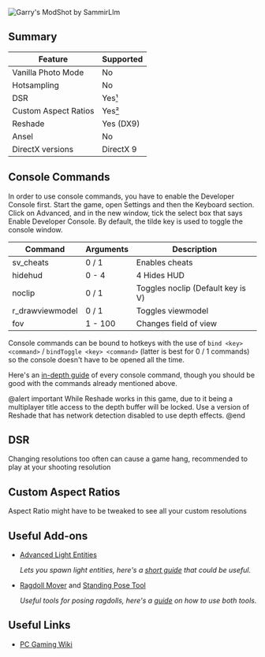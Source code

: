 ![Garry's Mod](Images\garrys_mod.png "Shot by SammirLlm")Shot by SammirLlm

## Summary
 
Feature | Supported
--|--
Vanilla Photo Mode | No
Hotsampling | No
DSR | Yes[¹](#dsr)
Custom Aspect Ratios | Yes[²](#custom-aspect-ratios)
Reshade | Yes (DX9)
Ansel | No
DirectX versions | DirectX 9

## Console Commands
In order to use console commands, you have to enable the Developer Console first. Start the game, open Settings and then the Keyboard section. Click on Advanced, and in the new window, tick the select box that says Enable Developer Console. By default, the tilde key is used to toggle the console window.

Command | Arguments | Description
--|--|--| 
sv_cheats | 0 / 1 | Enables cheats
hidehud | 0 - 4 | 4 Hides HUD
noclip | 0 / 1 | Toggles noclip (Default key is V)
r_drawviewmodel | 0 / 1 | Toggles viewmodel 
fov | 1 - 100 | Changes field of view

Console commands can be bound to hotkeys with the use of `bind <key> <command>` / `bindToggle <key> <command>` (latter is best for 0 / 1 commands) so the console doesn't have to be opened all the time.

Here's an [in-depth guide](https://steamcommunity.com/sharedfiles/filedetails/?id=170589737) of every console command, though you should be good with the commands already mentioned above.

@alert important
While Reshade works in this game, due to it being a multiplayer title access to the depth buffer will be locked. Use a version of Reshade that has network detection disabled to use depth effects.
@end

## DSR
Changing resolutions too often can cause a game hang, recommended to play at your shooting resolution

## Custom Aspect Ratios
Aspect Ratio might have to be tweaked to see all your custom resolutions

## Useful Add-ons
* [Advanced Light Entities](https://steamcommunity.com/sharedfiles/filedetails/?id=493751477)

  *Lets you spawn light entities, here's a [short guide](https://steamcommunity.com/sharedfiles/filedetails/?id=1672569410) that could be useful.*

* [Ragdoll Mover](https://steamcommunity.com/workshop/filedetails/?id=104575630) and [Standing Pose Tool](https://steamcommunity.com/sharedfiles/filedetails/?id=104576786)

  *Useful tools for posing ragdolls, here's a [guide](https://steamcommunity.com/sharedfiles/filedetails/?id=420075442) on how to use both tools.*

### 
## Useful Links

* [PC Gaming Wiki](https://www.pcgamingwiki.com/wiki/Garry%27s_Mod)